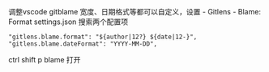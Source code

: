 


调整vscode gitblame 
宽度、日期格式等都可以自定义，设置 - Gitlens - Blame: Format
settings.json 搜索两个配置项
```
"gitlens.blame.format": "${author|12?} ${date|12-}",
"gitlens.blame.dateFormat": "YYYY-MM-DD",
```  
ctrl shift p  blame 打开
